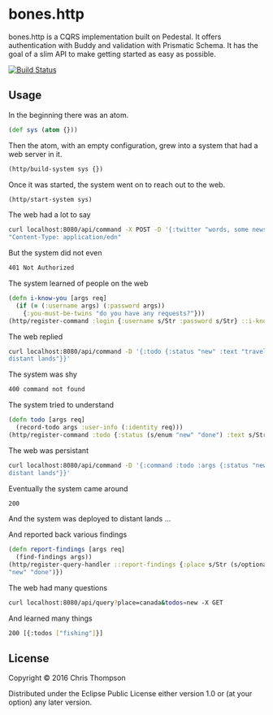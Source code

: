 # bones.http


bones.http is a CQRS implementation built on Pedestal. It offers authentication
with Buddy and validation with Prismatic Schema. It has the goal of a slim API
to make getting started as easy as possible.

[![Build Status](https://travis-ci.org/teaforthecat/bones.http.svg?branch=master)](https://travis-ci.org/teaforthecat/bones.http)

## Usage

In the beginning there was an atom.

```clojure
(def sys (atom {}))
```

Then the atom, with an empty configuration, grew into a system that had a web
server in it.

```clojure
(http/build-system sys {})
```

Once it was started, the system went on to reach out to the web.

```clojure
(http/start-system sys)
```

The web had a lot to say

```sh
curl localhost:8080/api/command -X POST -D '{:twitter "words, some news"}' -H
"Content-Type: application/edn"
```

But the system did not even

```sh
401 Not Authorized
```

The system learned of people on the web

```clojure
(defn i-know-you [args req]
  (if (= (:username args) (:password args))
    {:you-must-be-twins "do you have any requests?"}))
(http/register-command :login {:username s/Str :password s/Str} ::i-know-you)
```

The web replied

```sh
curl localhost:8080/api/command -D '{:todo {:status "new" :text "travel to
distant lands"}}'
```

The system was shy

```sh
400 command not found
```

The system tried to understand

```clojure
(defn todo [args req]
  (record-todo args :user-info (:identity req)))
(http/register-command :todo {:status (s/enum "new" "done") :text s/Str})
```

The web was persistant

```sh
curl localhost:8080/api/command -D '{:command :todo :args {:status "new" :text "travel to
distant lands"}}'
```

Eventually the system came around

```sh
200
```

And the system was deployed to distant lands
...

And reported back various findings

```clojure
(defn report-findings [args req]
  (find-findings args))
(http/register-query-handler ::report-findings {:place s/Str (s/optional-key :todos) (s/enum
"new" "done")})
```

The web had many questions

```sh
curl localhost:8080/api/query?place=canada&todos=new -X GET
```

And learned many things

```sh
200 [{:todos ["fishing"]}]
```

## License

Copyright © 2016 Chris Thompson

Distributed under the Eclipse Public License either version 1.0 or (at
your option) any later version.
